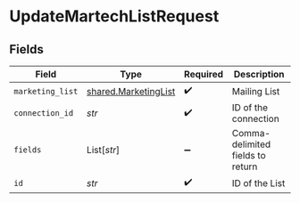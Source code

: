 # UpdateMartechListRequest


## Fields

| Field                                                        | Type                                                         | Required                                                     | Description                                                  |
| ------------------------------------------------------------ | ------------------------------------------------------------ | ------------------------------------------------------------ | ------------------------------------------------------------ |
| `marketing_list`                                             | [shared.MarketingList](../../models/shared/marketinglist.md) | :heavy_check_mark:                                           | Mailing List                                                 |
| `connection_id`                                              | *str*                                                        | :heavy_check_mark:                                           | ID of the connection                                         |
| `fields`                                                     | List[*str*]                                                  | :heavy_minus_sign:                                           | Comma-delimited fields to return                             |
| `id`                                                         | *str*                                                        | :heavy_check_mark:                                           | ID of the List                                               |